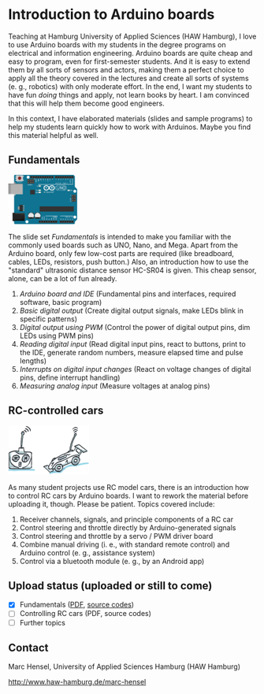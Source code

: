 # Introduction to Arduino boards
Teaching at Hamburg University of Applied Sciences (HAW Hamburg), I love to use Arduino boards with my students in the degree programs on electrical and information engineering. Arduino boards are quite cheap and easy to program, even for first-semester students. And it is easy to extend them by all sorts of sensors and actors, making them a perfect choice to apply all the theory covered in the lectures and create all sorts of systems (e. g., robotics) with only moderate effort. In the end, I want my students to have fun _doing_ things and apply, not learn books by heart. I am convinced that this will help them become good engineers.

In this context, I have elaborated materials (slides and sample programs) to help my students learn quickly how to work with Arduinos. Maybe you find this material helpful as well.

## Fundamentals
<img src="./assets/images/ArduinoUno.png" height="100">

The slide set _Fundamentals_ is intended to make you familiar with the commonly used boards such as UNO, Nano, and Mega. Apart from the Arduino board, only few low-cost parts are required (like breadboard, cables, LEDs, resistors, push button.) Also, an introduction how to use the "standard" ultrasonic distance sensor HC-SR04 is given. This cheap sensor, alone, can be a lot of fun already.

1. _Arduino board and IDE_ (Fundamental pins and interfaces, required software, basic program)
1. _Basic digital output_ (Create digital output signals, make LEDs blink in specific patterns)
1. _Digital output using PWM_ (Control the power of digital output pins, dim LEDs using PWM pins)
1. _Reading digital input_ (Read digital input pins, react to buttons, print to the IDE, generate random numbers, measure elapsed time and pulse lengths)
1. _Interrupts on digital input changes_ (React on voltage changes of digital pins, define interrupt handling)
1. _Measuring analog input_ (Measure voltages at analog pins)

## RC-controlled cars
<img src="./assets/images/RC_Car.png" height="100">

As many student projects use RC model cars, there is an introduction how to control RC cars by Arduino boards. I want to rework the material before uploading it, though. Please be patient. Topics covered include:

1. Receiver channels, signals, and principle components of a RC car
1. Control steering and throttle directly by Arduino-generated signals
1. Control steering and throttle by a servo / PWM driver board
1. Combine manual driving (i. e., with standard remote control) and Arduino control (e. g., assistance system)
1. Control via a bluetooth module (e. g., by an Android app)

## Upload status (uploaded or still to come)
- [X] Fundamentals ([PDF](docs/), [source codes](src/fundamentals))
- [ ] Controlling RC cars (PDF, source codes)
- [ ] Further topics

## Contact
Marc Hensel, University of Applied Sciences Hamburg (HAW Hamburg)

http://www.haw-hamburg.de/marc-hensel
